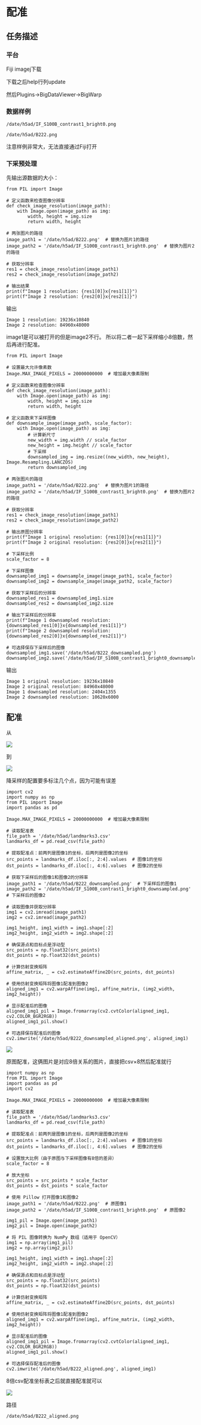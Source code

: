 # 配准

## 任务描述

### 平台

Fiji imagej下载

下载之后help行列update

然后Plugins->BigDataViewer->BigWarp

### 数据样例

    /date/h5ad/IF_S100B_contrast1_bright0.png

    /date/h5ad/B222.png

注意样例非常大，无法直接通过Fiji打开


### 下采预处理

先输出源数据的大小：

    from PIL import Image

    # 定义函数来检查图像分辨率
    def check_image_resolution(image_path):
        with Image.open(image_path) as img:
            width, height = img.size
            return width, height

    # 两张图片的路径
    image_path1 = '/date/h5ad/B222.png'  # 替换为图片1的路径
    image_path2 = '/date/h5ad/IF_S100B_contrast1_bright0.png'  # 替换为图片2的路径

    # 获取分辨率
    res1 = check_image_resolution(image_path1)
    res2 = check_image_resolution(image_path2)

    # 输出结果
    print(f"Image 1 resolution: {res1[0]}x{res1[1]}")
    print(f"Image 2 resolution: {res2[0]}x{res2[1]}")

输出

    Image 1 resolution: 19236x10840
    Image 2 resolution: 84960x48000

image1是可以被打开的但是image2不行。
所以将二者一起下采样缩小8倍数，然后再进行配准。

    from PIL import Image

    # 设置最大允许像素数
    Image.MAX_IMAGE_PIXELS = 20000000000  # 增加最大像素限制

    # 定义函数来检查图像分辨率
    def check_image_resolution(image_path):
        with Image.open(image_path) as img:
            width, height = img.size
            return width, height

    # 定义函数来下采样图像
    def downsample_image(image_path, scale_factor):
        with Image.open(image_path) as img:
            # 计算新尺寸
            new_width = img.width // scale_factor
            new_height = img.height // scale_factor
            # 下采样
            downsampled_img = img.resize((new_width, new_height), Image.Resampling.LANCZOS)
            return downsampled_img

    # 两张图片的路径
    image_path1 = '/date/h5ad/B222.png'  # 替换为图片1的路径
    image_path2 = '/date/h5ad/IF_S100B_contrast1_bright0.png'  # 替换为图片2的路径

    # 获取分辨率
    res1 = check_image_resolution(image_path1)
    res2 = check_image_resolution(image_path2)

    # 输出原图分辨率
    print(f"Image 1 original resolution: {res1[0]}x{res1[1]}")
    print(f"Image 2 original resolution: {res2[0]}x{res2[1]}")

    # 下采样比例
    scale_factor = 8

    # 下采样图像
    downsampled_img1 = downsample_image(image_path1, scale_factor)
    downsampled_img2 = downsample_image(image_path2, scale_factor)

    # 获取下采样后的分辨率
    downsampled_res1 = downsampled_img1.size
    downsampled_res2 = downsampled_img2.size

    # 输出下采样后的分辨率
    print(f"Image 1 downsampled resolution: {downsampled_res1[0]}x{downsampled_res1[1]}")
    print(f"Image 2 downsampled resolution: {downsampled_res2[0]}x{downsampled_res2[1]}")

    # 可选择保存下采样后的图像
    downsampled_img1.save('/date/h5ad/B222_downsampled.png')
    downsampled_img2.save('/date/h5ad/IF_S100B_contrast1_bright0_downsampled.png')

输出

    Image 1 original resolution: 19236x10840
    Image 2 original resolution: 84960x48000
    Image 1 downsampled resolution: 2404x1355
    Image 2 downsampled resolution: 10620x6000

## 配准

从

![](https://cdn.jsdelivr.net/gh/tj-messi/picture/1748016821435.png)

到

![](https://cdn.jsdelivr.net/gh/tj-messi/picture/1748016846012.png)

降采样的配置要多标注几个点，因为可能有误差

    import cv2
    import numpy as np
    from PIL import Image
    import pandas as pd

    Image.MAX_IMAGE_PIXELS = 20000000000  # 增加最大像素限制

    # 读取配准表
    file_path = '/date/h5ad/landmarks3.csv'
    landmarks_df = pd.read_csv(file_path)

    # 提取配准点：前两列是图像1的坐标，后两列是图像2的坐标
    src_points = landmarks_df.iloc[:, 2:4].values  # 图像1的坐标
    dst_points = landmarks_df.iloc[:, 4:6].values  # 图像2的坐标

    # 获取下采样后的图像1和图像2的分辨率
    image_path1 = '/date/h5ad/B222_downsampled.png'  # 下采样后的图像1
    image_path2 = '/date/h5ad/IF_S100B_contrast1_bright0_downsampled.png'  # 下采样后的图像2

    # 读取图像并获取分辨率
    img1 = cv2.imread(image_path1)
    img2 = cv2.imread(image_path2)

    img1_height, img1_width = img1.shape[:2]
    img2_height, img2_width = img2.shape[:2]

    # 确保源点和目标点是浮动型
    src_points = np.float32(src_points)
    dst_points = np.float32(dst_points)

    # 计算仿射变换矩阵
    affine_matrix, _ = cv2.estimateAffine2D(src_points, dst_points)

    # 使用仿射变换矩阵将图像1配准到图像2
    aligned_img1 = cv2.warpAffine(img1, affine_matrix, (img2_width, img2_height))

    # 显示配准后的图像
    aligned_img1_pil = Image.fromarray(cv2.cvtColor(aligned_img1, cv2.COLOR_BGR2RGB))
    aligned_img1_pil.show()

    # 可选择保存配准后的图像
    cv2.imwrite('/date/h5ad/B222_downsampled_aligned.png', aligned_img1)

![](https://cdn.jsdelivr.net/gh/tj-messi/picture/f3ccbe71bfa917029bfaf1218f334ce.png)


原图配准，这俩图片是对应8倍关系的图片，直接把csv×8然后配准就行

    import numpy as np
    from PIL import Image
    import pandas as pd
    import cv2

    Image.MAX_IMAGE_PIXELS = 20000000000  # 增加最大像素限制

    # 读取配准表
    file_path = '/date/h5ad/landmarks3.csv'
    landmarks_df = pd.read_csv(file_path)

    # 提取配准点：前两列是图像1的坐标，后两列是图像2的坐标
    src_points = landmarks_df.iloc[:, 2:4].values  # 图像1的坐标
    dst_points = landmarks_df.iloc[:, 4:6].values  # 图像2的坐标

    # 设置放大比例（由于原图与下采样图像有8倍的差异）
    scale_factor = 8

    # 放大坐标
    src_points = src_points * scale_factor
    dst_points = dst_points * scale_factor

    # 使用 Pillow 打开图像1和图像2
    image_path1 = '/date/h5ad/B222.png'  # 原图像1
    image_path2 = '/date/h5ad/IF_S100B_contrast1_bright0.png'  # 原图像2

    img1_pil = Image.open(image_path1)
    img2_pil = Image.open(image_path2)

    # 将 PIL 图像转换为 NumPy 数组（适用于 OpenCV）
    img1 = np.array(img1_pil)
    img2 = np.array(img2_pil)

    img1_height, img1_width = img1.shape[:2]
    img2_height, img2_width = img2.shape[:2]

    # 确保源点和目标点是浮动型
    src_points = np.float32(src_points)
    dst_points = np.float32(dst_points)

    # 计算仿射变换矩阵
    affine_matrix, _ = cv2.estimateAffine2D(src_points, dst_points)

    # 使用仿射变换矩阵将图像1配准到图像2
    aligned_img1 = cv2.warpAffine(img1, affine_matrix, (img2_width, img2_height))

    # 显示配准后的图像
    aligned_img1_pil = Image.fromarray(cv2.cvtColor(aligned_img1, cv2.COLOR_BGR2RGB))
    aligned_img1_pil.show()

    # 可选择保存配准后的图像
    cv2.imwrite('/date/h5ad/B222_aligned.png', aligned_img1)

8倍csv配准坐标表之后就直接配准就可以

![](https://cdn.jsdelivr.net/gh/tj-messi/picture/1748018216896.png)

路径

    /date/h5ad/B222_aligned.png